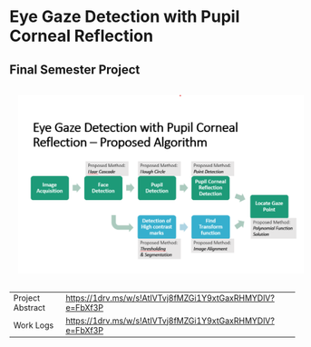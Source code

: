 # Eye Gaze Detection with Pupil Corneal Reflection
## Final Semester Project
<p>
<img src="outs/flow.png" style="margin:15px">
</p>

|||
|-|-|
| Project Abstract | https://1drv.ms/w/s!AtIVTvj8fMZGi1Y9xtGaxRHMYDlV?e=FbXf3P |
| Work Logs | https://1drv.ms/w/s!AtIVTvj8fMZGi1Y9xtGaxRHMYDlV?e=FbXf3P |


